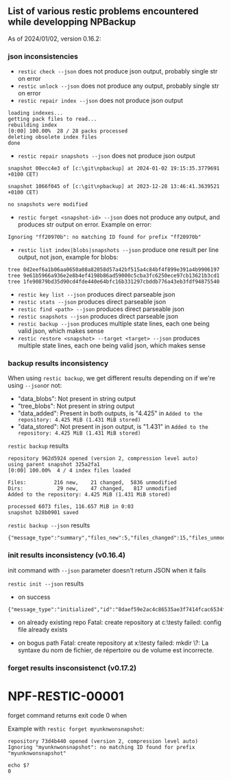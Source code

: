 ## List of various restic problems encountered while developping NPBackup

As of 2024/01/02, version 0.16.2:

### json inconsistencies

- `restic check --json` does not produce json output, probably single str on error
- `restic unlock --json` does not produce any output, probably single str on error
- `restic repair index --json` does not produce json output
```
loading indexes...
getting pack files to read...
rebuilding index
[0:00] 100.00%  28 / 28 packs processed
deleting obsolete index files
done
```
- `restic repair snapshots --json` does not produce json output
```
snapshot 00ecc4e3 of [c:\git\npbackup] at 2024-01-02 19:15:35.3779691 +0100 CET)

snapshot 1066f045 of [c:\git\npbackup] at 2023-12-28 13:46:41.3639521 +0100 CET)

no snapshots were modified
```
- `restic forget <snapshot-id> --json` does not produce any output, and produces str output on error. Example on error:
```
Ignoring "ff20970b": no matching ID found for prefix "ff20970b"
```
- `restic list index|blobs|snapshots --json` produce one result per line output, not json, example for blobs:
```
tree 0d2eef6a1b06aa0650a08a82058d57a42bf515a4c84bf4f899e391a4b9906197
tree 9e61b5966a936e2e8b4ef4198b86ad59000c5cba3fc6250ece97cb13621b3cd1
tree 1fe90879bd35d90cd4fde440e64bfc16b331297cbddb776a43eb3fdf94875540
```

- `restic key list --json` produces direct parseable json
- `restic stats --json` produces direct parseable json
- `restic find <path> --json` produces direct parseable json
- `restic snapshots --json` produces direct parseable json
- `restic backup --json` produces multiple state lines, each one being valid json, which makes sense
- `restic restore <snapshot> --target <target> --json` produces multiple state lines, each one being valid json, which makes sense

### backup results inconsistency

When using `restic backup`, we get different results depending on if we're using `--json`or not:

- "data_blobs": Not present in string output
- "tree_blobs": Not present in string output
- "data_added": Present in both outputs, is "4.425" in `Added to the repository: 4.425 MiB (1.431 MiB stored)`
- "data_stored":  Not present in json output, is "1.431" in `Added to the repository: 4.425 MiB (1.431 MiB stored)`

`restic backup` results
```
repository 962d5924 opened (version 2, compression level auto)
using parent snapshot 325a2fa1
[0:00] 100.00%  4 / 4 index files loaded

Files:         216 new,    21 changed,  5836 unmodified
Dirs:           29 new,    47 changed,   817 unmodified
Added to the repository: 4.425 MiB (1.431 MiB stored)

processed 6073 files, 116.657 MiB in 0:03
snapshot b28b0901 saved
```

`restic backup --json` results
```
{"message_type":"summary","files_new":5,"files_changed":15,"files_unmodified":6058,"dirs_new":0,"dirs_changed":27,"dirs_unmodified":866,"data_blobs":17,"tree_blobs":28,"data_added":281097,"total_files_processed":6078,"total_bytes_processed":122342158,"total_duration":1.2836983,"snapshot_id":"360333437921660a5228a9c1b65a2d97381f0bc135499c6e851acb0ab84b0b0a"}
```

### init results inconsistency (v0.16.4)

init command with `--json` parameter doesn't return JSON when it fails

`restic init --json` results

- on success
```
{"message_type":"initialized","id":"8daef59e2ac4c86535ae3f7414fcac6534f270077176af3ebddd34c364cac3c2","repository":"c:\\testy"}
```
- on already existing repo
Fatal: create repository at c:\testy failed: config file already exists

- on bogus path
Fatal: create repository at x:\testy failed: mkdir \\?: La syntaxe du nom de fichier, de répertoire ou de volume est incorrecte.

### forget results insconsistenct (v0.17.2)
# NPF-RESTIC-00001

forget command returns exit code 0 when 

Example with `restic forget myunknwonsnapshot`:
```
repository 73d4b440 opened (version 2, compression level auto)
Ignoring "myunknwonsnapshot": no matching ID found for prefix "myunknwonsnapshot"

echo $?
0
```